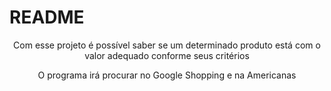 # README
<p align="center"> Com esse projeto é possível saber se um determinado produto está com o valor adequado conforme seus critérios</p>
<p align="center"> O programa irá procurar no Google Shopping e na Americanas</p>
